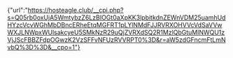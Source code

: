 {"url":"https://hosteagle.club/__cpi.php?s=Q05rb0oxUjA5WmtybzZ6LzBIOGt0aXpKK3lpbitkdnZEWnVDM25uamhUdHYzcVcvWGhMbDBncERheEtqMGFRT1pLYlNMdFJJRVRXOHVVcVdSaVVwWXJLNWpxWUlsakcyeU5SMkNzR29uQjZVRXdSQ2R1MzlQbGtuMlNWQU1zVjJScFBBZFdpOGwzK2VzSFFvNFUzRVVRPT0%3D&r=aW5zdGFncmFtLmNvbQ%3D%3D&__cpo=1"}
